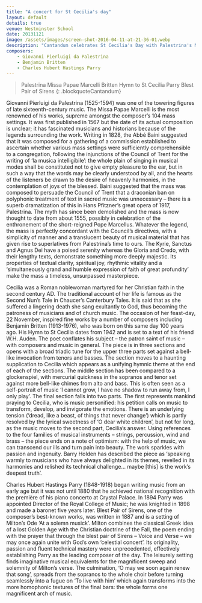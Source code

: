 ```yaml
---
title: "A concert for St Cecilia's day"
layout: default
details: true
venue: Westminster School
date: 20131121
image: /assets/images/screen-shot-2016-04-11-at-21-36-01.webp
description: "Cantandum celebrates St Cecilia's Day with Palestrina's Missa Papae Marcelli, Britten's Hymn to St Cecilia, and Parry's Blest Pair of Sirens."
composers:
    - Giovanni Pierluigi da Palestrina
    - Benjamin Britten
    - Charles Hubert Hastings Parry
---
```

> Palestrina Missa Papae Marcelli
> Britten Hymn to St Cecilia
> Parry Blest Pair of Sirens
{: .blockquoteCantandum}

Giovanni Pierluigi da Palestrina (1525-1594) was one of the towering figures of late sixteenth-century music.  The Missa Papae Marcelli is the most renowned of his works, supreme amongst the composer’s 104 mass settings.  It was first published in 1567 but the date of its actual composition is unclear; it has fascinated musicians and historians because of the legends surrounding the work.  Writing in 1828, the Abbé Baini suggested that it was composed for a gathering of a commission established to ascertain whether various mass settings were sufficiently comprehensible to a congregation, following the injunctions of the Council of Trent for the writing of ‘la musica intelligibile’: the whole plain of singing in musical modes shall be constituted not to give empty pleasure to the ear, but in such a way that the words may be clearly understood by all, and the hearts of the listeners be drawn to the desire of heavenly harmonies, in the contemplation of joys of the blessed.  Baini suggested that the mass was composed to persuade the Council of Trent that a draconian ban on polyphonic treatment of text in sacred music was unnecessary – there is a superb dramatization of this in Hans Pfitzner’s great opera of 1917, Palestrina.  The myth has since been demolished and the mass is now thought to date from about 1555, possibly in celebration of the enthronement of the short-reigned Pope Marcellus.  Whatever the legend, the mass is perfectly concordant with the Council’s directives, with a simplicity of manner and a translucent beauty of musical material that has given rise to superlatives from Palestrina’s time to ours. The Kyrie, Sanctus and Agnus Dei have a poised serenity whereas the Gloria and Credo, with their lengthy texts, demonstrate something more deeply majestic.  Its properties of textual clarity, spiritual joy, rhythmic vitality and a ‘simultaneously grand and humble expression of faith of great profundity’ make the mass a timeless, unsurpassed masterpiece.

Cecilia was a Roman noblewoman martyred for her Christian faith in the second century AD. The traditional account of her life is famous as the Second Nun’s Tale in Chaucer’s Canterbury Tales. It is said that as she suffered a lingering death she sang exultantly to God, thus becoming the patroness of musicians and of church music. The occasion of her feast-day, 22 November, inspired fine works by a number of composers including Benjamin Britten (1913-1976), who was born on this same day 100 years ago.  His Hymn to St Cecilia dates from 1942 and is set to a text of his friend W.H. Auden.  The poet conflates his subject – the patron saint of music – with composers and music in general.  The piece is in three sections and opens with a broad triadic tune for the upper three parts set against a bell-like invocation from tenors and basses.  The section moves to a haunting supplication to Cecilia which appears as a unifying hymnic theme at the end of each of the sections.  The middle section has been compared to a glockenspiel, with mercurial quickness in the sopranos and tenor set against more bell-like chimes from alto and bass.  This is often seen as a self-portrait of music ‘I cannot grow, I have no shadow to run away from, I only play’.  The final section falls into two parts.  The first represents mankind praying to Cecilia, who is music personified: his petition calls on music to transform, develop, and invigorate the emotions.  There is an underlying tension (‘dread, like a beast, of things that never change’) which is partly resolved by the lyrical sweetness of ‘O dear white children’, but not for long, as the music moves to the second part, Cecilia’s answer.  Using references to the four families of musical instruments – strings, percussion, wind and brass – the piece ends on a note of optimism: with the help of music, we can transcend our ills and turn pain into beauty.  The work sparkles with passion and ingenuity.  Barry Holden has described the piece as ‘speaking warmly to musicians who have always delighted in its themes, revelled in its harmonies and relished its technical challenge… maybe [this] is the work’s deepest truth’.

Charles Hubert Hastings Parry (1848-1918) began writing music from an early age but it was not until 1880 that he achieved national recognition with the première of his piano concerto at Crystal Palace.  In 1894 Parry was appointed Director of the Royal College of Music; he was knighted in 1898 and made a baronet five years later.  Blest Pair of Sirens, one of the composer’s best-known works, was written in 1887 and is a setting of Milton’s Ode ‘At a solemn musick’.  Milton combines the classical Greek idea of a lost Golden Age with the Christian doctrine of the Fall, the poem ending with the prayer that through the blest pair of Sirens – Voice and Verse – we may once again unite with God’s own ‘celestial concert’.  Its originality, passion and fluent technical mastery were unprecedented, effectively establishing Parry as the leading composer of the day.  The leisurely setting finds imaginative musical equivalents for the magnificent sweep and solemnity of Milton’s verse.  The culmination, ‘O may we soon again renew that song’, spreads from the sopranos to the whole choir before turning seamlessly into a fugue on ‘To live with him’ which again transforms into the more homophonic textures of the final bars: the whole forms one magnificent arch of music.